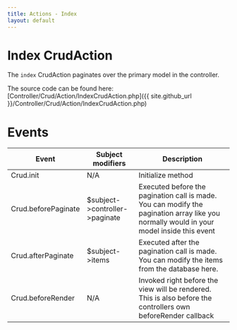 ```yaml
---
title: Actions - Index
layout: default
---
```


# Index CrudAction

The `index` CrudAction paginates over the primary model in the controller.

The source code can be found here: [Controller/Crud/Action/IndexCrudAction.php]({{ site.github_url }}/Controller/Crud/Action/IndexCrudAction.php)

# Events

<table class="table">
<thead>
	<tr>
		<th>Event</th>
		<th>Subject modifiers</th>
		<th>Description</th>
	</tr>
</thead>
<tbody>
	<tr>
		<td>Crud.init</td>
		<td>N/A</td>
		<td>Initialize method</td>
	</tr>
	<tr>
		<td>Crud.beforePaginate</td>
		<td>$subject->controller->paginate</td>
		<td>Executed before the pagination call is made. You can modify the pagination array like you normally would in your model inside this event</td>
	</tr>
	<tr>
		<td>Crud.afterPaginate</td>
		<td>$subject->items</td>
		<td>Executed after the pagination call is made. You can modify the items from the database here.</td>
	</tr>
	<tr>
		<td>Crud.beforeRender</td>
		<td>N/A</td>
		<td>Invoked right before the view will be rendered. This is also before the controllers own beforeRender callback</td>
	</tr>
</tbody>
</table>
